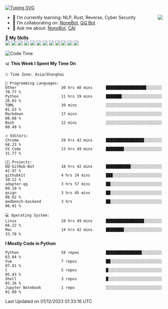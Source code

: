 [![Typing SVG](https://readme-typing-svg.herokuapp.com?size=25&duration=2500&color=8C43EA&vCenter=true&width=200&height=40&lines=Hi+there+%F0%9F%91%8B%F0%9F%8F%BB;I'm+yanyongyu)](https://git.io/typing-svg)

<a href="#">
  <img align="right" src="https://github-readme-stats.vercel.app/api?username=yanyongyu&count_private=true&show_icons=true&bg_color=15,f2f7fd,E0EAFC" />
</a>

- 🌱 I’m currently learning: NLP, Rust, Reverse, Cyber Security
- 👯 I’m collaborating on: [NoneBot](https://github.com/nonebot), [QQ Bot](https://github.com/Mrs4s/go-cqhttp)
- 💬 Ask me about: [NoneBot](https://github.com/nonebot), [CAI](https://github.com/cscs181/CAI)

🌟 **My Skills**  
![](https://img.shields.io/badge/-Python-3e74a2?style=flat-square&logo=Python&logoColor=fff)
![](https://img.shields.io/badge/-TypeScript-3178C6?style=flat-square&logo=TypeScript&logoColor=fff)
![](https://img.shields.io/badge/-Vue-4fc08d?style=flat-square&logo=Vue.js&logoColor=fff)
![](https://img.shields.io/badge/-React-2d98ce?style=flat-square&logo=React&logoColor=fff)
![](https://img.shields.io/badge/-FastAPI-009688?style=flat-square&logo=FastAPI&logoColor=fff)
![](https://img.shields.io/badge/-Linux-000000?style=flat-square&logo=Linux&logoColor=fff)
![](https://img.shields.io/badge/-Docker-2496ED?style=flat-square&logo=Docker&logoColor=fff)
![](https://img.shields.io/badge/-Kubernetes-326CE5?style=flat-square&logo=Kubernetes&logoColor=fff)
![](https://img.shields.io/badge/-GitHub%20Actions-2088FF?style=flat-square&logo=GitHubActions&logoColor=fff)
![](https://img.shields.io/badge/-PostgreSQL-4169E1?style=flat-square&logo=PostgreSQL&logoColor=fff)
![](https://img.shields.io/badge/-Redis-DC382D?style=flat-square&logo=Redis&logoColor=fff)
![](https://img.shields.io/badge/-MongoDB-47A248?style=flat-square&logo=MongoDB&logoColor=fff)

<!--START_SECTION:waka-->
![Code Time](http://img.shields.io/badge/Code%20Time-5%2C396%20hrs%2048%20mins-blue)

📊 **This Week I Spent My Time On** 

```text
🕑︎ Time Zone: Asia/Shanghai

💬 Programming Languages: 
Other                    30 hrs 48 mins      ██████████████████░░░░░░░   70.77 % 
Python                   11 hrs 19 mins      ███████░░░░░░░░░░░░░░░░░░   26.02 % 
TOML                     39 mins             ░░░░░░░░░░░░░░░░░░░░░░░░░   01.53 % 
Markdown                 17 mins             ░░░░░░░░░░░░░░░░░░░░░░░░░   00.68 % 
Bash                     12 mins             ░░░░░░░░░░░░░░░░░░░░░░░░░   00.49 % 

🔥 Editors: 
Chrome                   29 hrs 42 mins      █████████████████░░░░░░░░   68.23 % 
VS Code                  13 hrs 49 mins      ████████░░░░░░░░░░░░░░░░░   31.77 % 

🐱‍💻 Projects: 
QQ-GitHub-Bot            18 hrs 42 mins      ███████████░░░░░░░░░░░░░░   42.97 % 
githubkit                4 hrs 24 mins       ███░░░░░░░░░░░░░░░░░░░░░░   10.12 % 
adapter-qq               3 hrs 57 mins       ██░░░░░░░░░░░░░░░░░░░░░░░   09.10 % 
qsign                    3 hrs 45 mins       ██░░░░░░░░░░░░░░░░░░░░░░░   08.62 % 
medbench-backend         3 hrs               ██░░░░░░░░░░░░░░░░░░░░░░░   06.91 % 

💻 Operating System: 
Linux                    28 hrs 49 mins      █████████████████░░░░░░░░   66.22 % 
Mac                      14 hrs 42 mins      ████████░░░░░░░░░░░░░░░░░   33.78 % 
```

**I Mostly Code in Python** 

```text
Python                   58 repos            ████████████████░░░░░░░░░   63.04 % 
Vue                      7 repos             ██░░░░░░░░░░░░░░░░░░░░░░░   07.61 % 
C                        5 repos             █░░░░░░░░░░░░░░░░░░░░░░░░   05.43 % 
Shell                    3 repos             █░░░░░░░░░░░░░░░░░░░░░░░░   03.26 % 
Jupyter Notebook         1 repo              ░░░░░░░░░░░░░░░░░░░░░░░░░   01.09 % 
```




 Last Updated on 01/12/2023 01:33:16 UTC
<!--END_SECTION:waka-->
